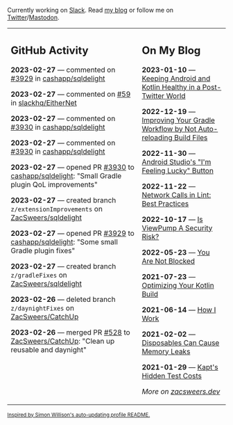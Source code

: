 Currently working on [Slack](https://slack.com/). Read [my blog](https://zacsweers.dev/) or follow me on [Twitter](https://twitter.com/ZacSweers)/[Mastodon](https://hachyderm.io/@ZacSweers).

<table><tr><td valign="top" width="60%">

## GitHub Activity
<!-- githubActivity starts -->
**2023-02-27** — commented on [#3929](https://github.com/cashapp/sqldelight/pull/3929#issuecomment-1446879801) in [cashapp/sqldelight](https://github.com/cashapp/sqldelight)

**2023-02-27** — commented on [#59](https://github.com/slackhq/EitherNet/pull/59#issuecomment-1446864661) in [slackhq/EitherNet](https://github.com/slackhq/EitherNet)

**2023-02-27** — commented on [#3930](https://github.com/cashapp/sqldelight/pull/3930#issuecomment-1446541976) in [cashapp/sqldelight](https://github.com/cashapp/sqldelight)

**2023-02-27** — commented on [#3930](https://github.com/cashapp/sqldelight/pull/3930#issuecomment-1445773835) in [cashapp/sqldelight](https://github.com/cashapp/sqldelight)

**2023-02-27** — opened PR [#3930](https://github.com/cashapp/sqldelight/pull/3930) to [cashapp/sqldelight](https://github.com/cashapp/sqldelight): "Small Gradle plugin QoL improvements"

**2023-02-27** — created branch `z/extensionImprovements` on [ZacSweers/sqldelight](https://github.com/ZacSweers/sqldelight)

**2023-02-27** — opened PR [#3929](https://github.com/cashapp/sqldelight/pull/3929) to [cashapp/sqldelight](https://github.com/cashapp/sqldelight): "Some small Gradle plugin fixes"

**2023-02-27** — created branch `z/gradleFixes` on [ZacSweers/sqldelight](https://github.com/ZacSweers/sqldelight)

**2023-02-26** — deleted branch `z/daynightFixes` on [ZacSweers/CatchUp](https://github.com/ZacSweers/CatchUp)

**2023-02-26** — merged PR [#528](https://github.com/ZacSweers/CatchUp/pull/528) to [ZacSweers/CatchUp](https://github.com/ZacSweers/CatchUp): "Clean up reusable and daynight"
<!-- githubActivity ends -->
</td><td valign="top" width="40%">

## On My Blog
<!-- blog starts -->
**2023-01-10** — [Keeping Android and Kotlin Healthy in a Post-Twitter World](https://www.zacsweers.dev/keeping-android-healthy/)

**2022-12-19** — [Improving Your Gradle Workflow by Not Auto-reloading Build Files](https://www.zacsweers.dev/improving-your-workflow-by-not-auto-reloading-build-files/)

**2022-11-30** — [Android Studio's "I'm Feeling Lucky" Button](https://www.zacsweers.dev/android-studios-im-feeling-lucky-button/)

**2022-11-22** — [Network Calls in Lint: Best Practices](https://www.zacsweers.dev/network-calls-in-lint-best-practices/)

**2022-10-17** — [Is ViewPump A Security Risk?](https://www.zacsweers.dev/is-viewpump-a-security-risk/)

**2022-05-23** — [You Are Not Blocked](https://www.zacsweers.dev/you-are-not-blocked/)

**2021-07-23** — [Optimizing Your Kotlin Build](https://www.zacsweers.dev/optimizing-your-kotlin-build/)

**2021-06-14** — [How I Work](https://www.zacsweers.dev/how-i-work/)

**2021-02-02** — [Disposables Can Cause Memory Leaks](https://www.zacsweers.dev/disposables-can-cause-memory-leaks/)

**2021-01-29** — [Kapt's Hidden Test Costs](https://www.zacsweers.dev/kapts-hidden-test-costs/)
<!-- blog ends -->
_More on [zacsweers.dev](https://zacsweers.dev/)_
</td></tr></table>

<sub><a href="https://simonwillison.net/2020/Jul/10/self-updating-profile-readme/">Inspired by Simon Willison's auto-updating profile README.</a></sub>